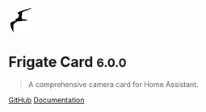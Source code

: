 ![logo](images/frigate-logo.svg)

# Frigate Card <small>6.0.0</small>

> A comprehensive camera card for Home Assistant.

[GitHub](https://github.com/dermotduffy/frigate-hass-card/)
[Documentation](README.md)

